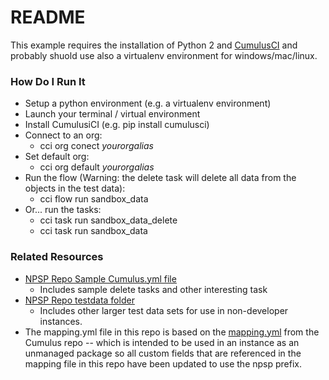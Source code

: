 # README #

This example requires the installation of Python 2 and [CumulusCI](https://github.com/SalesforceFoundation/CumulusCI) and probably shuold use also a virtualenv environment for windows/mac/linux.

### How Do I Run It ###

* Setup a python environment (e.g. a virtualenv environment)
* Launch your terminal / virtual environment
* Install CumulusiCI (e.g. pip install cumulusci)
* Connect to an org:
    * cci org conect *yourorgalias*
* Set default org:
    * cci org default *yourorgalias*
* Run the flow (Warning: the delete task will delete all data from the objects in the test data):
    * cci flow run sandbox_data
* Or... run the tasks:
    * cci task run sandbox_data_delete
    * cci task run sandbox_data

### Related Resources ###

* [NPSP Repo Sample Cumulus.yml file](https://github.com/SalesforceFoundation/Cumulus/blob/master/cumulusci.yml)
    * Includes sample delete tasks and other interesting task
* [NPSP Repo testdata folder](https://github.com/SalesforceFoundation/Cumulus/tree/master/testdata)
    * Includes other larger test data sets for use in non-developer instances. 
* The mapping.yml file in this repo is based on the [mapping.yml](https://github.com/SalesforceFoundation/Cumulus/blob/master/testdata/mapping.yml) from the Cumulus repo -- which is intended to be used in an instance as an unmanaged package so all custom fields that are referenced in the mapping file in this repo have been updated to use the npsp prefix.